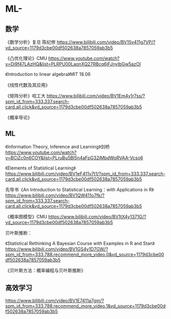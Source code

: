 # ML-

## 数学
《数学分析》复旦 陈纪修 https://www.bilibili.com/video/BV15v411g7VP/?vd_source=1179d3cbe00df502638a7857059ab3b5

《凸优化理论》CMU https://www.youtube.com/watch?v=Di9f47LAzHQ&list=PLRPU00LaonXQ27RBcq6jFJnyIbGw5azOI

《Introduction to linear algebra》MIT 18.06

《线性代数及其应用》

《矩阵分析》哈工大 https://www.bilibili.com/video/BV1Em4y1r7ss/?spm_id_from=333.337.search-card.all.click&vd_source=1179d3cbe00df502638a7857059ab3b5

《概率导论》

## ML
《Information Theory, Inference and Learning》剑桥 https://www.youtube.com/watch?v=BCiZc0n6COY&list=PLruBu5BI5n4aFpG32iMbdWoRVAA-Vcso6

《Elements of Statistical Learning》 https://www.bilibili.com/video/BV1eF411v7t1/?spm_id_from=333.337.search-card.all.click&vd_source=1179d3cbe00df502638a7857059ab3b5 

先导书《An Introduction to Statistical Learning：with Applications in R》https://www.bilibili.com/video/BV1QW411o7fk/?spm_id_from=333.337.search-card.all.click&vd_source=1179d3cbe00df502638a7857059ab3b5

《概率图模型》CMU https://www.bilibili.com/video/BV1tX4y1371G/?vd_source=1179d3cbe00df502638a7857059ab3b5

贝叶斯推断：

《Statistical Rethinking A Bayesian Course with Examples in R and Stan》https://www.bilibili.com/video/BV1GS4y1D7GW/?spm_id_from=333.788.recommend_more_video.0&vd_source=1179d3cbe00df502638a7857059ab3b5

《贝叶斯方法：概率编程与贝叶斯推断》

## 高效学习
https://www.bilibili.com/video/BV1E7411a7gm/?spm_id_from=333.788.recommend_more_video.1&vd_source=1179d3cbe00df502638a7857059ab3b5
